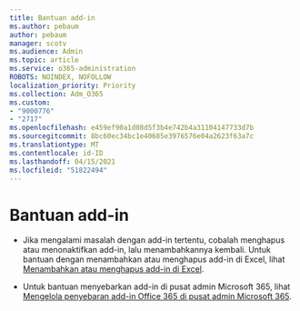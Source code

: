 ```yaml
---
title: Bantuan add-in
ms.author: pebaum
author: pebaum
manager: scotv
ms.audience: Admin
ms.topic: article
ms.service: o365-administration
ROBOTS: NOINDEX, NOFOLLOW
localization_priority: Priority
ms.collection: Adm_O365
ms.custom:
- "9000776"
- "2717"
ms.openlocfilehash: e459ef90a1d08d5f3b4e742b4a31104147733d7b
ms.sourcegitcommit: 8bc60ec34bc1e40685e3976576e04a2623f63a7c
ms.translationtype: MT
ms.contentlocale: id-ID
ms.lasthandoff: 04/15/2021
ms.locfileid: "51822494"
---
```

# <a name="add-in-help"></a>Bantuan add-in

- Jika mengalami masalah dengan add-in tertentu, cobalah menghapus atau menonaktifkan add-in, lalu menambahkannya kembali. Untuk bantuan dengan menambahkan atau menghapus add-in di Excel, lihat [Menambahkan atau menghapus add-in di Excel](https://support.office.com/client/0af570c4-5cf3-4fa9-9b88-403625a0b460).

- Untuk bantuan menyebarkan add-in di pusat admin Microsoft 365, lihat [Mengelola penyebaran add-in Office 365 di pusat admin Microsoft 365](https://docs.microsoft.com/microsoft-365/admin/manage/manage-deployment-of-add-ins).
